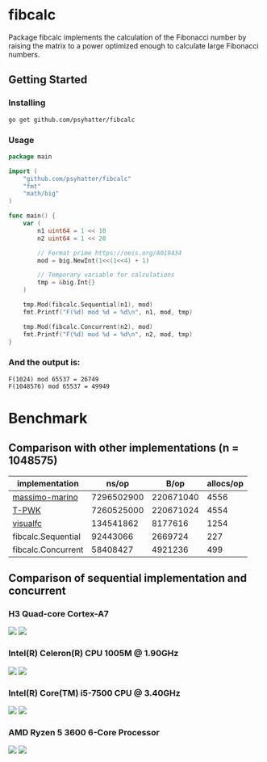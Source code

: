 # fibcalc
Package fibcalc implements the calculation of the Fibonacci number by raising the matrix to a power optimized enough to calculate large Fibonacci numbers.

## Getting Started
### Installing
```
go get github.com/psyhatter/fibcalc
```

### Usage
```go
package main

import (
	"github.com/psyhatter/fibcalc"
	"fmt"
	"math/big"
)

func main() {
	var (
		n1 uint64 = 1 << 10
		n2 uint64 = 1 << 20

		// Fermat prime https://oeis.org/A019434
		mod = big.NewInt(1<<(1<<4) + 1)

		// Temporary variable for calculations
		tmp = &big.Int{}
	)

	tmp.Mod(fibcalc.Sequential(n1), mod)
	fmt.Printf("F(%d) mod %d = %d\n", n1, mod, tmp)

	tmp.Mod(fibcalc.Concurrent(n2), mod)
	fmt.Printf("F(%d) mod %d = %d\n", n2, mod, tmp)
}
```

### And the output is:
```
F(1024) mod 65537 = 26749
F(1048576) mod 65537 = 49949
```

# Benchmark
## Comparison with other implementations (n = 1048575)
|implementation|ns/op|B/op|allocs/op|
|---|---|---|---|
|[massimo-marino](https://github.com/massimo-marino/go-fibonacci)|7296502900|220671040|4556|
|[T-PWK](https://github.com/T-PWK/go-fibonacci)|7260525000|220671024|4554|
|[visualfc](https://github.com/visualfc/fibutil)|134541862|8177616|1254|
|fibcalc.Sequential|92443066|2669724|227|
|fibcalc.Concurrent|58408427|4921236|499|

## Comparison of sequential implementation and concurrent
### H3 Quad-core Cortex-A7
![](https://github.com/psyhatter/fibcalc/blob/master/graphs/H3%20Quad-core%20Cortex-A7/0-60000.PNG?raw=true)
![](https://github.com/psyhatter/fibcalc/blob/master/graphs/H3%20Quad-core%20Cortex-A7/0-15000000.PNG?raw=true)

### Intel(R) Celeron(R) CPU 1005M @ 1.90GHz
![](https://github.com/psyhatter/fibcalc/blob/master/graphs/Intel(R)%20Celeron(R)%20CPU%201005M%20@%201.90GHz/0-60000.PNG?raw=true)
![](https://github.com/psyhatter/fibcalc/blob/master/graphs/Intel(R)%20Celeron(R)%20CPU%201005M%20@%201.90GHz/0-15000000.PNG?raw=true)

### Intel(R) Core(TM) i5-7500 CPU @ 3.40GHz
![](https://github.com/psyhatter/fibcalc/blob/master/graphs/Intel(R)%20Core(TM)%20i5-7500%20CPU%20@%203.40GHz/0-125000.PNG?raw=true)
![](https://github.com/psyhatter/fibcalc/blob/master/graphs/Intel(R)%20Core(TM)%20i5-7500%20CPU%20@%203.40GHz/0-15000000.PNG?raw=true)

### AMD Ryzen 5 3600 6-Core Processor
![](https://github.com/psyhatter/fibcalc/blob/master/graphs/AMD%20Ryzen%205%203600%206-Core%20Processor/0-125000.PNG?raw=true)
![](https://github.com/psyhatter/fibcalc/blob/master/graphs/AMD%20Ryzen%205%203600%206-Core%20Processor/0-15000000.PNG?raw=true)